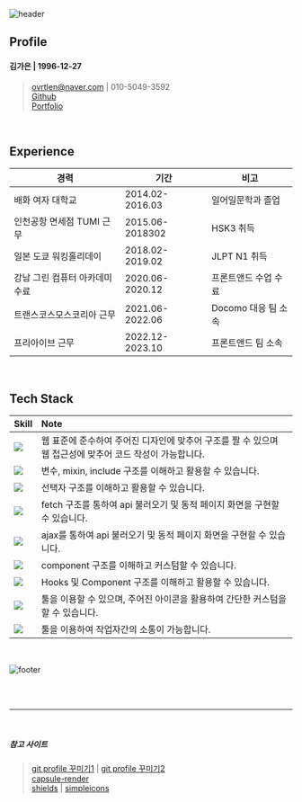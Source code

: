 ﻿![header](https://capsule-render.vercel.app/api?type=waving&color=0:CDF1F2,100:F4D1F5&height=200&text=KaeunKim&fontColor=040B24&fontSize=80&fontAlign=75&fontAlignY=35&desc=공부하고,%20찾아보고,%20작업한%20것을%20기록하는%20곳&descSize=14&descAlign=50&descAlignY=84)

## Profile
#### 김가은 | 1996-12-27 <br/>
> ovrtlen@naver.com | 010-5049-3592 <br/>
> [Github](https://github.com/hiro961227) <br/>
> [Portfolio](https://hiro961227.github.io/ke_portfolio/)

<br/>

## Experience
경력 | 기간 | 비고
-- | -- | --
배화 여자 대학교 | 2014.02-2016.03 | 일어일문학과 졸업
인천공항 면세점 TUMI 근무 | 2015.06-2018302 | HSK3 취득
일본 도쿄 워킹홀리데이 | 2018.02-2019.02 | JLPT N1 취득
강남 그린 컴퓨터 아카데미 수료 | 2020.06-2020.12 | 프론트앤드 수업 수료
트랜스코스모스코리아 근무 | 2021.06-2022.06 | Docomo 대응 팀 소속
프리아이브 근무 | 2022.12-2023.10 | 프론트앤드 팀 소속

<br/>

## Tech Stack
Skill | Note
-- | :--
<img src="https://img.shields.io/badge/HTML5-E34F26?style=flat-square&logo=HTML5&logoColor=white"/> | 웹 표준에 준수하여 주어진 디자인에 맞추어 구조를 짤 수 있으며 웹 접근성에 맞추어 코드 작성이 가능합니다.
<img src="https://img.shields.io/badge/Sass-CC6699?style=flat-square&logo=SASS&logoColor=white"/> | 변수, mixin, include 구조를 이해하고 활용할 수 있습니다.
<img src="https://img.shields.io/badge/CSS3-1572B6?style=flat-square&logo=CSS3&logoColor=white"/> | 선택자 구조를 이해하고 활용할 수 있습니다.
<img src="https://img.shields.io/badge/Javascript-F7DF1E?style=flat-square&logo=Javascript&logoColor=black"/> | fetch 구조를 통하여 api 불러오기 및 동적 페이지 화면을 구현할 수 있습니다.
<img src="https://img.shields.io/badge/jQuery-0769AD?style=flat-square&logo=jQuery&logoColor=white"/> | ajax를 통하여 api 불러오기 및 동적 페이지 화면을 구현할 수 있습니다.
<img src="https://img.shields.io/badge/VUE-4FC08D?style=flat-square&logo=vuedotjs&logoColor=black"/> | component 구조를 이해하고 커스텀할 수 있습니다.
<img src="https://img.shields.io/badge/react-61DAFB?style=flat-square&logo=react&logoColor=black"/> | Hooks 및 Component 구조를 이해하고 활용할 수 있습니다.
<img src="https://img.shields.io/badge/Photoshop-31A8FF?style=flat-square&logo=adobephotoshop&logoColor=black"/> | 툴을 이용할 수 있으며, 주어진 아이콘을 활용하여 간단한 커스텀을 할 수 있습니다.
<img src="https://img.shields.io/badge/figma-F24E1E?style=flat-square&logo=figma&logoColor=black"/> | 툴을 이용하여 작업자간의 소통이 가능합니다.

<br />

![footer](https://capsule-render.vercel.app/api?section=footer&type=waving&color=0:CDF1F2,100:F4D1F5)

<br/>
<br/>

***

<br/>

##### 참고 사이트
> [git profile 꾸미기1](https://newwisdom.tistory.com/12) | [git profile 꾸미기2](https://velog.io/@woo0_hooo/Github-github-profile-%EA%B0%84%EC%A7%80%EB%82%98%EA%B2%8C-%EA%BE%B8%EB%AF%B8%EA%B8%B0) <br/>
> [capsule-render](https://github.com/kyechan99/capsule-render/blob/master/docs/README_kr.md) <br/>
> [shields](https://shields.io/) | [simpleicons](https://simpleicons.org/)